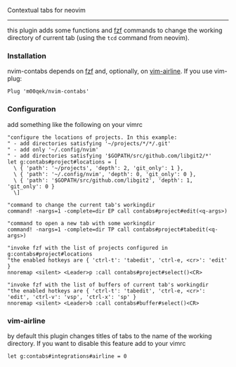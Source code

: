 Contextual tabs for neovim

---

this plugin adds some functions and [fzf](https://github.com/junegunn/fzf) commands to change the working
directory of current tab (using the `tcd` command from neovim).

### Installation

nvim-contabs depends on [fzf](https://github.com/junegunn/fzf) and, optionally, on [vim-airline](https://github.com/vim-airline/vim-airline). If you use vim-plug:

```viml
Plug 'm00qek/nvim-contabs'
```

### Configuration

add something like the following on your vimrc

```viml
"configure the locations of projects. In this example:
" - add directories satisfying '~/projects/*/*/.git'
" - add only '~/.config/nvim'
" - add directories satisfying '$GOPATH/src/github.com/libgit2/*'
let g:contabs#project#locations = [
  \ { 'path': '~/projects', 'depth': 2, 'git_only': 1 },
  \ { 'path': '~/.config/nvim', 'depth': 0, 'git_only': 0 },
  \ { 'path': '$GOPATH/src/github.com/libgit2', 'depth': 1, 'git_only': 0 } 
  \]

"command to change the current tab's workingdir
command! -nargs=1 -complete=dir EP call contabs#project#edit(<q-args>)

"command to open a new tab with some workingdir
command! -nargs=1 -complete=dir TP call contabs#project#tabedit(<q-args>)

"invoke fzf with the list of projects configured in g:contabs#project#locations
"the enabled hotkeys are { 'ctrl-t': 'tabedit', 'ctrl-e, <cr>': 'edit' }
nnoremap <silent> <Leader>p :call contabs#project#select()<CR>

"invoke fzf with the list of buffers of current tab's workingdir
"the enabled hotkeys are { 'ctrl-t': 'tabedit', 'ctrl-e, <cr>': 'edit', 'ctrl-v': 'vsp', 'ctrl-x': 'sp' }
nnoremap <silent> <Leader>b :call contabs#buffer#select()<CR>
```

### vim-airline

by default this plugin changes titles of tabs to the name of the working
directory. If you want to disable this feature add to your vimrc

```viml
let g:contabs#integrations#airline = 0
```
